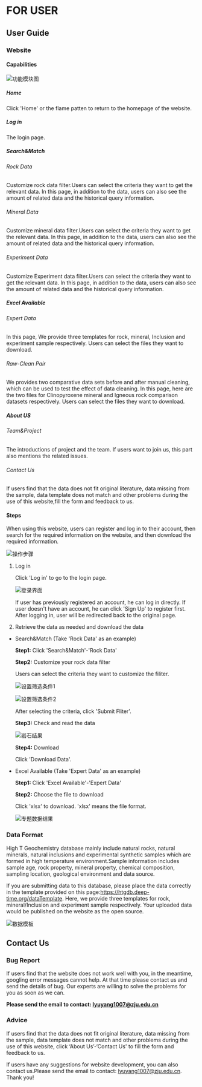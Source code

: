 # FOR USER
## User Guide

### Website

####  Capabilities

![功能模块图](docs/source/image/功能模块图.png)

##### Home

Click 'Home' or the flame patten to return to the homepage of the website.

##### Log in

The login page.

##### Search&Match

###### Rock Data

Customize rock data filter.Users can select the criteria they want to get the relevant data. In this page, in addition to the data, users can also see the amount of related data and the historical query information.

###### Mineral Data

Customize mineral data filter.Users can select the criteria they want to get the relevant data. In this page, in addition to the data, users can also see the amount of related data and the historical query information.

###### Experiment  Data

Customize Experiment data filter.Users can select the criteria they want to get the relevant data. In this page, in addition to the data, users can also see the amount of related data and the historical query information.

##### Excel Available

###### Expert Data

In this page, We provide three templates for rock, mineral, Inclusion and experiment sample respectively. Users can select the files they want to download. 

###### Raw-Clean Pair

We provides two comparative data sets before and after manual cleaning, which can be used to test the effect of data cleaning. In this page, here are the two files for Clinopyroxene mineral and Igneous rock comparison datasets respectively. Users can select the files they want to download.

##### About US

###### Team&Project

The introductions of project and the team. If users want to join us, this part also mentions the related issues.

###### Contact Us

If users find that the data does not fit original literature, data missing from the sample, data template does not match and other problems during the use of this website,fill the form and feedback to us.

#### Steps

When using this website, users can register and log in to their account, then search for the required information on the website, and then download the required information.

![操作步骤](docs/source/image/操作步骤.png)

1. Log in

   Click 'Log in' to go to the login page. 

   ![登录界面](docs/source/image/登录界面.png)

   If user has previously registered an account, he can log in directly. If user doesn't have an account, he can click 'Sign Up' to register first. After logging in, user will be redirected back to the original page.

2. Retrieve the data as needed and download the data

- Search&Match (Take 'Rock Data' as an example)

  **Step1:** Click 'Search&Match'-'Rock Data'

  **Step2:** Customize your rock data filter

    Users can select the criteria they want to customize the filiter.

  ![设置筛选条件1](docs/source/image/设置筛选条件1.png)

  ![设置筛选条件2](docs/source/image/设置筛选条件2.png)

    After selecting the criteria, click 'Submit Fliter'.

    **Step3:** Check and read the data

  ![岩石结果](docs/source/image/岩石结果.png)

    **Step4:** Download

    Click 'Download Data'.

- Excel Available (Take 'Expert Data' as an example)

  **Step1:** Click 'Excel Available'-'Expert Data'

  **Step2:**  Choose the file to download

    Click 'xlsx' to download. 'xlsx' means the file format.

  ![专题数据结果](docs/source/image/专题数据结果.png)

### Data Format

High T Geochemistry database mainly include natural rocks, natural minerals, natural inclusions and experimental synthetic samples which are formed in high temperature environment.Sample information includes sample age, rock property, mineral property, chemical composition, sampling location, geological environment and data source.

If you are submitting data to this database, please place the data correctly in the template provided on this page:https://htgdb.deep-time.org/dataTemplate. Here, we provide three templates for rock, mineral/Inclusion and experiment sample respectively. Your uploaded data would be published on the website as the open source.

![数据模板](docs/source/image/数据模板.png)

## Contact Us

### Bug Report

If users find that the website does not work well with you, in the meantime, googling error messages cannot help. At that time please contact us and send the details of bug. Our experts are willing to solve the problems for you as soon as we can. 

**Please send the email to contact: lyuyang1007@zju.edu.cn**

### Advice

If users find that the data does not fit original literature, data missing from the sample, data template does not match and other problems during the use of this website, click ‘About Us’-‘Contact Us' to fill the form and feedback to us.

If users have any suggestions for website development, you can also contact us.Please send the email to contact: lyuyang1007@zju.edu.cn. Thank you!
